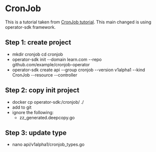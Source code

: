 # CronJob
This is a tutorial taken from [CronJob tutorial](https://book.kubebuilder.io/cronjob-tutorial/cronjob-tutorial.html).
This main changed is using operator-sdk framework.

## Step 1: create project
- mkdir cronjob
  cd cronjob
- operator-sdk init --domain learn.com --repo github.com/example/cronjob-operator
- operator-sdk create api --group cronjob --version v1alpha1 --kind CronJob --resource --controller

## Step 2: copy init project
- docker cp operator-sdk:/cronjob/ ./
- add to git
- ignore the following: 
  - zz_generated.deepcopy.go
  

## Step 3: update type
- nano api/v1alpha1/cronjob_types.go
